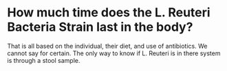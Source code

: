 # How much time does the L. Reuteri Bacteria Strain last in the body?

That is all based on the individual, their diet, and use of antibiotics. We cannot say for certain. The only way to know if L. Reuteri is in there system is through a stool sample.